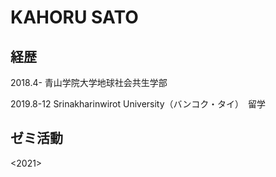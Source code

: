 # KAHORU SATO 

## 経歴

2018.4- 青山学院大学地球社会共生学部

2019.8-12 Srinakharinwirot University（バンコク・タイ）　留学

## ゼミ活動

<2021>


<!--
**kahorusato/kahorusato** is a ✨ _special_ ✨ repository because its `README.md` (this file) appears on your GitHub profile.

Here are some ideas to get you started:

- 🔭 I’m currently working on ...
- 🌱 I’m currently learning ...
- 👯 I’m looking to collaborate on ...
- 🤔 I’m looking for help with ...
- 💬 Ask me about ...
- 📫 How to reach me: ...
- 😄 Pronouns: ...
- ⚡ Fun fact: ...
-->
